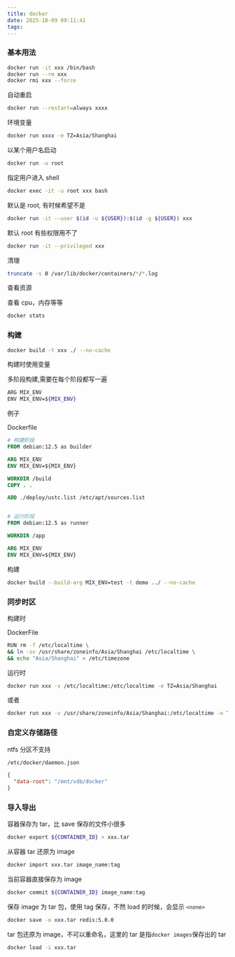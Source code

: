 ```yaml
---
title: docker
date: 2025-10-09 09:11:41
tags:
---
```


### 基本用法

```sh
docker run -it xxx /bin/bash
docker run --rm xxx
docker rmi xxx --force
```

自动重启

```sh
docker run --restart=always xxxx
```

环境变量

```sh
docker run xxxx -e TZ=Asia/Shanghai
```

以某个用户名启动

```sh
docker run -u root
```

指定用户进入 shell

```sh
docker exec -it -u root xxx bash
```

默认是 root, 有时候希望不是

```sh
docker run -it --user $(id -u ${USER}):$(id -g ${USER}) xxx
```

默认 root 有些权限用不了

```sh
docker run -it --privileged xxx
```

清理

```sh
truncate -s 0 /var/lib/docker/containers/*/*.log
```

查看资源

查看 cpu，内存等等

```sh
docker stats
```

### 构建

```sh
docker build -t xxx ./ --no-cache
```

构建时使用变量

多阶段构建,需要在每个阶段都写一遍

```sh
ARG MIX_ENV
ENV MIX_ENV=${MIX_ENV}
```

例子

Dockerfile

```dockerfile
# 构建阶段
FROM debian:12.5 as builder

ARG MIX_ENV
ENV MIX_ENV=${MIX_ENV}

WORKDIR /build
COPY . .

ADD ./deploy/ustc.list /etc/apt/sources.list


# 运行阶段
FROM debian:12.5 as runner

WORKDIR /app

ARG MIX_ENV
ENV MIX_ENV=${MIX_ENV}
```

构建

```sh
docker build --build-arg MIX_ENV=test -t demo ../ --no-cache
```

### 同步时区

构建时

DockerFile

```sh
RUN rm -f /etc/localtime \
&& ln -sv /usr/share/zoneinfo/Asia/Shanghai /etc/localtime \
&& echo "Asia/Shanghai" > /etc/timezone
```

运行时

```sh
docker run xxx -v /etc/localtime:/etc/localtime -e TZ=Asia/Shanghai
```

或者

```sh
docker run xxx -v /usr/share/zoneinfo/Asia/Shanghai:/etc/localtime -e TZ=Asia/Shanghai
```

### 自定义存储路径

ntfs 分区不支持

```sh
/etc/docker/daemon.json
```

```json
{
  "data-root": "/mnt/vdb/docker"
}
```

### 导入导出

容器保存为 tar，比 save 保存的文件小很多

```sh
docker export ${CONTAINER_ID} > xxx.tar
```

从容器 tar 还原为 image

```sh
docker import xxx.tar image_name:tag
```

当前容器直接保存为 image

```sh
docker commit ${CONTAINER_ID} image_name:tag
```

保存 image 为 tar 包，使用 tag 保存，不然 load 的时候，会显示 `<none>`

```sh
docker save -o xxx.tar redis:5.0.0
```

tar 包还原为 image，不可以重命名，这里的 tar 是指`docker images`保存出的 tar

```sh
docker load -i xxx.tar
```
